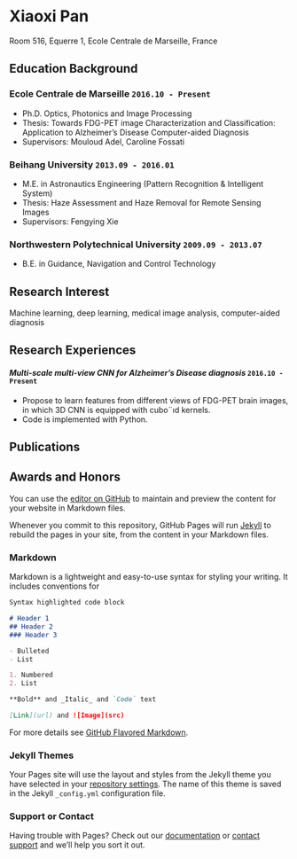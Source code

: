 # Xiaoxi Pan
Room 516, Equerre 1, Ecole Centrale de Marseille, France
## Education Background
### __Ecole Centrale de Marseille__   `2016.10 - Present`
- Ph.D. Optics, Photonics and Image Processing
- Thesis: Towards FDG-PET image Characterization and Classification: Application to Alzheimer’s Disease
Computer-aided Diagnosis
- Supervisors: Mouloud Adel, Caroline Fossati

### __Beihang University__ `2013.09 - 2016.01`
- M.E. in Astronautics Engineering (Pattern Recognition & Intelligent System)
- Thesis: Haze Assessment and Haze Removal for Remote Sensing Images
- Supervisors: Fengying Xie

### __Northwestern Polytechnical University__ `2009.09 - 2013.07`
- B.E. in Guidance, Navigation and Control Technology

## Research Interest
Machine learning, deep learning, medical image analysis, computer-aided diagnosis

## Research Experiences
#### _Multi-scale multi-view CNN for Alzheimer’s Disease diagnosis_   `2016.10 - Present`
- Propose to learn features from different views of FDG-PET brain images, in which 3D CNN is equipped with cubo¨ıd kernels.
- Code is implemented with Python.

## Publications


## Awards and Honors

You can use the [editor on GitHub](https://github.com/xi11/xi11.github.io/edit/master/README.md) to maintain and preview the content for your website in Markdown files.

Whenever you commit to this repository, GitHub Pages will run [Jekyll](https://jekyllrb.com/) to rebuild the pages in your site, from the content in your Markdown files.

### Markdown

Markdown is a lightweight and easy-to-use syntax for styling your writing. It includes conventions for

```markdown
Syntax highlighted code block

# Header 1
## Header 2
### Header 3

- Bulleted
- List

1. Numbered
2. List

**Bold** and _Italic_ and `Code` text

[Link](url) and ![Image](src)
```

For more details see [GitHub Flavored Markdown](https://guides.github.com/features/mastering-markdown/).

### Jekyll Themes

Your Pages site will use the layout and styles from the Jekyll theme you have selected in your [repository settings](https://github.com/xi11/xi11.github.io/settings). The name of this theme is saved in the Jekyll `_config.yml` configuration file.

### Support or Contact

Having trouble with Pages? Check out our [documentation](https://help.github.com/categories/github-pages-basics/) or [contact support](https://github.com/contact) and we’ll help you sort it out.
